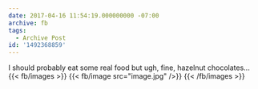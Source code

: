 ```yaml
---
date: 2017-04-16 11:54:19.000000000 -07:00
archive: fb
tags: 
  - Archive Post
id: '1492368859'
---
```


I should probably eat some real food but ugh, fine, hazelnut chocolates...
{{< fb/images >}}
{{< fb/image src="image.jpg" />}}
{{< /fb/images >}}
